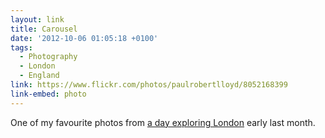 ```yaml
---
layout: link
title: Carousel
date: '2012-10-06 01:05:18 +0100'
tags:
  - Photography
  - London
  - England
link: https://www.flickr.com/photos/paulrobertlloyd/8052168399
link-embed: photo
---
```

One of my favourite photos from [a day exploring London][1] early last month.

[1]: https://www.flickr.com/photos/paulrobertlloyd/sets/72157631686838093